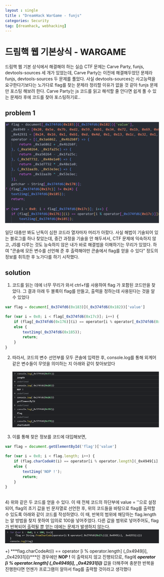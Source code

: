 ```yaml
---
layout : single
title : "DreamHack WarGame - funjs"
categories: Security
tag: [dreamhack, webhacking]
---
```


# 드림핵 웹 기본상식 - WARGAME

드림핵 웹 기본 상식에서 해결해야 하는 실습 CTF 문제는 Carve Party, funjs, devtools-sources 세 개가 있었는데, Carve Party는 이전에 해결해두었던 문제라 funjs, devtools-sources 두 문제를 풀었다. 사실 devtools-sources는 사고능력을 요구한다기보다는 노가다로 flag를 찾는 문제라 정리할 이유가 없을 것 같아 funjs 문제만 포스팅 해보려 한다. Carve Party는 js 코드를 읽고 해석할 줄 안다면 쉽게 풀 수 있는 문제라 후에 코드를 찾아 포스팅하기로..
<br>

## problem 1
<img src = "/images/wargame/1.png"><br><br>
일단 대충만 봐도 난독이 심한 코드라 열자마자 머리가 아팠다. 사실 해법이 기술되어 있는 블로그를 하나 찾았는데, 중간 과정을 기술을 안 해두셔서, CTF 문제에 익숙하지 않고, JS를 다루는 것도 능숙하지 않은 내가 바로 해결법을 이해하기는 무리가 있었다. 하여 "콘솔에 모든 변수를 선언해 준 후 출력해야만 콘솔에서 flag를 얻을 수 있다" 정도의 정보를 취득한 후 노가다를 하기 시작했다.

## solution

1) 코드를 읽는 데에 너무 무리가 와서 ctrl+f를 사용하여 flag 가 포함된 코드만을 찾았다. 그 결과 아래 두 블록이 flag를 만들고, 출력을 정하는데 사용된다는 것을 알 수 있었다

```javascript
var flag = document[_0x374fd6(0x183)](_0x374fd6(0x182))['value']
```

```javascript
for (var i = 0x0; i < flag[_0x374fd6(0x17c)]; i++) {
    if (flag[_0x374fd6(0x176)](i) == operator[i % operator[_0x374fd6(0x17c)]](_0x4949[i], _0x42931[i])) {} 
    else {
        text2img(_0x374fd6(0x185));
        return;
    }
}
```
2) 따라서, 코드의 변수 선언부를 모두 콘솔에 입력한 후, console.log를 통해 외계어같은 변수들이 무엇을 의미하는 지 아래와 같이 찾아보았다<br><br>
<img src = "/images/wargame/2.png"><br><br>
3) 이를 통해 찾은 정보를 코드에 대입해보면,

```javascript
var flag = document.getElementById('flag')['value']
```

```javascript
for (var i = 0x0; i < flag.length; i++) {
    if (flag.charCodeAt(i) == operator[i % operator.length](_0x4949[i], _0x42931[i])) {} 
    else {
        text2img('NOP !');
        return;
    }
}
```
<br>
4) 위와 같은 두 코드를 얻을 수 있다. 이 때 전체 코드의 하단부에 value = ''으로 설정되어, flag의 초기 값을 빈 문자열로 선언한 후, 위의 코드들을 바탕으로 flag를 출력할 수 있도록 아래와 같이 코드를 작성하였다. 이 때, 반복의 범위에 해당하는 flag.length는 알 방법을 찾지 못하여 임의로 100을 넣어주었다. 다른 값을 범위로 넣어주어도, flag가 반복되어 출력될 뿐 얻는 데에는 문제가 발생하지 않는다.<br>

<img src = "/images/wargame/3.png">

+) ***flag.charCodeAt(i) == operator [i % operator.length] (_0x4949[i], _0x42931[i])***인 경우에만 **NOP !** 이 출력되지 않고 진행되므로, flag에 ***operator [i % operator.length] (_0x4949[i], _0x42931[i])*** 값을 더해주며 충분한 반복을 진행한다면 언젠가 프로그램이 알아서 flag를 출력할 것이라고 생각했다
